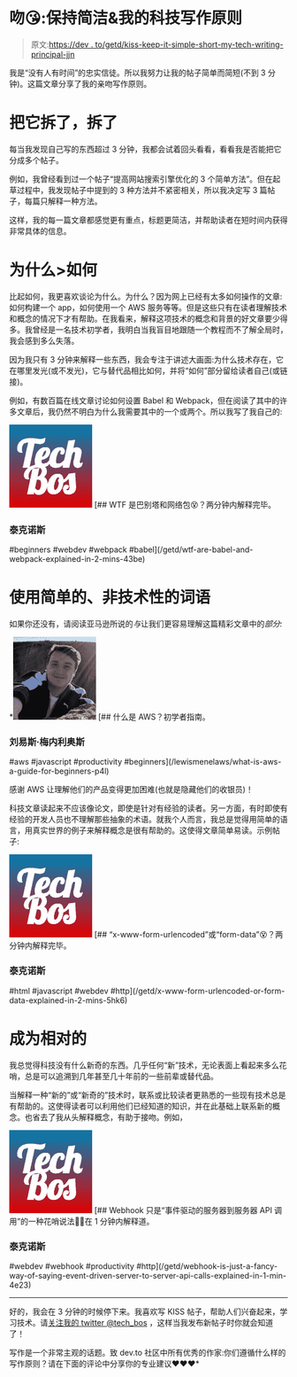 # 吻😘:保持简洁&我的科技写作原则

> 原文:[https://dev . to/getd/kiss-keep-it-simple-short-my-tech-writing-principal-jjn](https://dev.to/getd/kiss-keep-it-simple-short-my-tech-writing-principal-jjn)

我是“没有人有时间”的忠实信徒。所以我努力让我的帖子简单而简短(不到 3 分钟)。这篇文章分享了我的亲吻写作原则。

# [](#break-it-down-and-down)把它拆了，拆了

每当我发现自己写的东西超过 3 分钟，我都会试着回头看看，看看我是否能把它分成多个帖子。

例如，我曾经看到过一个帖子“提高网站搜索引擎优化的 3 个简单方法”。但在起草过程中，我发现帖子中提到的 3 种方法并不紧密相关，所以我决定写 3 篇帖子，每篇只解释一种方法。

这样，我的每一篇文章都感觉更有重点，标题更简洁，并帮助读者在短时间内获得非常具体的信息。

# [](#why-gt-how)为什么>如何

比起如何，我更喜欢谈论为什么。为什么？因为网上已经有太多如何操作的文章:如何构建一个 app，如何使用一个 AWS 服务等等。但是这些只有在读者理解技术和概念的情况下才有帮助。在我看来，解释这项技术的概念和背景的好文章要少得多。我曾经是一名技术初学者，我明白当我盲目地跟随一个教程而不了解全局时，我会感到多么失落。

因为我只有 3 分钟来解释一些东西，我会专注于讲述大画面:为什么技术存在，它在哪里发光(或不发光)，它与替代品相比如何，并将“如何”部分留给读者自己(或链接)。

例如，有数百篇在线文章讨论如何设置 Babel 和 Webpack，但在阅读了其中的许多文章后，我仍然不明白为什么我需要其中的一个或两个。所以我写了我自己的:

[![techbos image](img/7b9103f4f2a2e279453ef56bea138a48.png)](/techbos) [## WTF 是巴别塔和网络包😵？两分钟内解释完毕。

### 泰克诺斯

#beginners #webdev #webpack #babel](/getd/wtf-are-babel-and-webpack-explained-in-2-mins-43be)

# [](#use-simple-nontech-words)使用简单的、非技术性的词语

如果你还没有，请阅读亚马逊所说的*与*让我们更容易理解这篇精彩文章中的*部分:*

*[![lewismenelaws image](img/654b262827a320f8aa641fd7160ae9e7.png)](/lewismenelaws) [## 什么是 AWS？初学者指南。

### 刘易斯·梅内利奥斯

#aws #javascript #productivity #beginners](/lewismenelaws/what-is-aws-a-guide-for-beginners-p4l)

感谢 AWS 让理解他们的产品变得更加困难(也就是隐藏他们的收银员)！

科技文章读起来不应该像论文，即使是针对有经验的读者。另一方面，有时即使有经验的开发人员也不理解那些抽象的术语。就我个人而言，我总是觉得用简单的语言，用真实世界的例子来解释概念是很有帮助的。这使得文章简单易读。示例帖子:

[![techbos image](img/7b9103f4f2a2e279453ef56bea138a48.png)](/techbos) [## “x-www-form-urlencoded”或“form-data”😵？两分钟内解释完毕。

### 泰克诺斯

#html #javascript #webdev #http](/getd/x-www-form-urlencoded-or-form-data-explained-in-2-mins-5hk6)

# [](#be-relative)成为相对的

我总觉得科技没有什么新奇的东西。几乎任何“新”技术，无论表面上看起来多么花哨，总是可以追溯到几年甚至几十年前的一些前辈或替代品。

当解释一种“新的”或“新奇的”技术时，联系或比较读者更熟悉的一些现有技术总是有帮助的。这使得读者可以利用他们已经知道的知识，并在此基础上联系新的概念。也省去了我从头解释概念，有助于接吻。例如，

[![techbos image](img/7b9103f4f2a2e279453ef56bea138a48.png)](/techbos) [## Webhook 只是“事件驱动的服务器到服务器 API 调用”的一种花哨说法🤦‍♀️在 1 分钟内解释道。

### 泰克诺斯

#webdev #webhook #productivity #http](/getd/webhook-is-just-a-fancy-way-of-saying-event-driven-server-to-server-api-calls-explained-in-1-min-4e23)

* * *

好的，我会在 3 分钟的时候停下来。我喜欢写 KISS 帖子，帮助人们兴奋起来，学习技术。请[关注我的 twitter @tech_bos](https://twitter.com/tech_bos) ，这样当我发布新帖子时你就会知道了！

写作是一个非常主观的话题。致 dev.to 社区中所有优秀的作家:你们遵循什么样的写作原则？请在下面的评论中分享你的专业建议❤️❤️❤️*